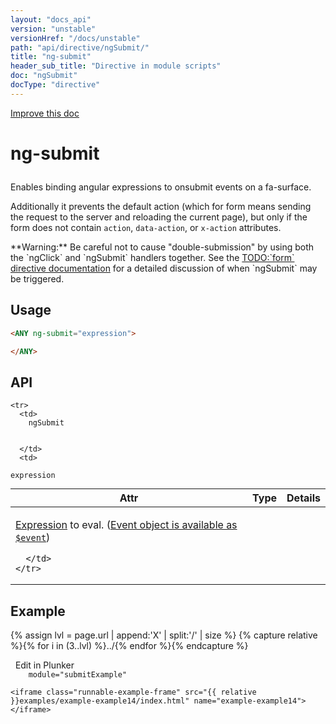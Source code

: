 ```yaml
---
layout: "docs_api"
version: "unstable"
versionHref: "/docs/unstable"
path: "api/directive/ngSubmit/"
title: "ng-submit"
header_sub_title: "Directive in module scripts"
doc: "ngSubmit"
docType: "directive"
---
```


<div class="improve-docs">
  <a href='https://github.com/Famous/famous-angular/edit/master/src/scripts/directives/fa-input.js#L595'>
    Improve this doc
  </a>
</div>





<h1 class="api-title">

  ng-submit



</h1>





Enables binding angular expressions to onsubmit events on a fa-surface.

Additionally it prevents the default action (which for form means sending the request to the
server and reloading the current page), but only if the form does not contain `action`,
`data-action`, or `x-action` attributes.

<div class="alert alert-warning">
**Warning:** Be careful not to cause "double-submission" by using both the `ngClick` and
`ngSubmit` handlers together. See the
<a href="form#submitting-a-form-and-preventing-the-default-action">TODO:`form` directive documentation</a>
for a detailed discussion of when `ngSubmit` may be triggered.
</div>






  
<h2 id="usage">Usage</h2>
  
```html
<ANY ng-submit="expression">

</ANY>
```
  
  
<h2 id="api" style="clear:both;">API</h2>

<table class="table" style="margin:0;">
  <thead>
    <tr>
      <th>Attr</th>
      <th>Type</th>
      <th>Details</th>
    </tr>
  </thead>
  <tbody>
    
    <tr>
      <td>
        ngSubmit
        
        
      </td>
      <td>
        
  <code>expression</code>
      </td>
      <td>
        <p><a href="guide/expression">Expression</a> to eval.
(<a href="guide/expression#-event-">Event object is available as <code>$event</code></a>)</p>

        
      </td>
    </tr>
    
  </tbody>
</table>

  

  



<h2 id="example">Example</h2><p>

{% assign lvl = page.url | append:'X' | split:'/' | size %}
{% capture relative %}{% for i in (3..lvl) %}../{% endfor %}{% endcapture %}

<div>
  <a ng-click="openPlunkr('{{ relative }}examples/example-example14')" class="btn pull-right">
    <i class="glyphicon glyphicon-edit">&nbsp;</i>
    Edit in Plunker</a>
  <div class="runnable-example" path="examples/example-example14"
      
        module="submitExample"
      
  >

   

    <iframe class="runnable-example-frame" src="{{ relative }}examples/example-example14/index.html" name="example-example14"></iframe>
  </div>
</div>


</p>



